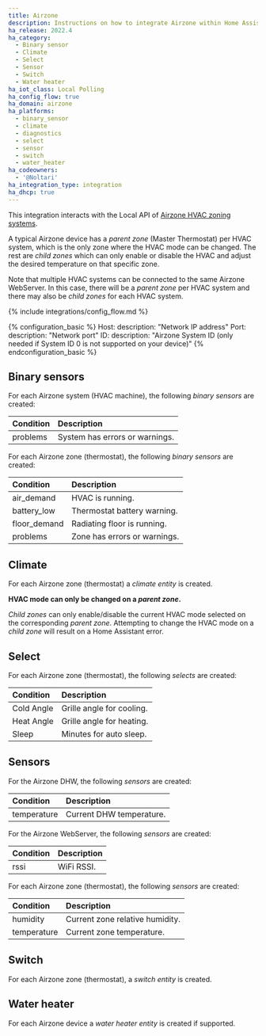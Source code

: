 ```yaml
---
title: Airzone
description: Instructions on how to integrate Airzone within Home Assistant.
ha_release: 2022.4
ha_category:
  - Binary sensor
  - Climate
  - Select
  - Sensor
  - Switch
  - Water heater
ha_iot_class: Local Polling
ha_config_flow: true
ha_domain: airzone
ha_platforms:
  - binary_sensor
  - climate
  - diagnostics
  - select
  - sensor
  - switch
  - water_heater
ha_codeowners:
  - '@Noltari'
ha_integration_type: integration
ha_dhcp: true
---
```


This integration interacts with the Local API of [Airzone HVAC zoning systems](https://www.airzone.es/en/).

A typical Airzone device has a *parent zone* (Master Thermostat) per HVAC system, which is the only zone where the HVAC mode can be changed. The rest are *child zones* which can only enable or disable the HVAC and adjust the desired temperature on that specific zone.

Note that multiple HVAC systems can be connected to the same Airzone WebServer. In this case, there will be a *parent zone* per HVAC system and there may also be *child zones* for each HVAC system.

{% include integrations/config_flow.md %}

{% configuration_basic %}
Host:
  description: "Network IP address"
Port:
  description: "Network port"
ID:
  description: "Airzone System ID (only needed if System ID 0 is not supported on your device)"
{% endconfiguration_basic %}

## Binary sensors

For each Airzone system (HVAC machine), the following *binary sensors* are created:

| Condition           | Description                        |
| :------------------ | :--------------------------------- |
| problems            | System has errors or warnings.     |

For each Airzone zone (thermostat), the following *binary sensors* are created:

| Condition           | Description                        |
| :------------------ | :--------------------------------- |
| air_demand          | HVAC is running.                   |
| battery_low         | Thermostat battery warning.        |
| floor_demand        | Radiating floor is running.        |
| problems            | Zone has errors or warnings.       |

## Climate

For each Airzone zone (thermostat) a *climate entity* is created.

**HVAC mode can only be changed on a *parent zone*.**

*Child zones* can only enable/disable the current HVAC mode selected on the corresponding *parent zone*. Attempting to change the HVAC mode on a *child zone* will result on a Home Assistant error.

## Select

For each Airzone zone (thermostat), the following *selects* are created:

| Condition           | Description                        |
| :------------------ | :--------------------------------- |
| Cold Angle          | Grille angle for cooling.          |
| Heat Angle          | Grille angle for heating.          |
| Sleep               | Minutes for auto sleep.            |

## Sensors

For the Airzone DHW, the following *sensors* are created:

| Condition           | Description                        |
| :------------------ | :--------------------------------- |
| temperature         | Current DHW temperature.           |

For the Airzone WebServer, the following *sensors* are created:

| Condition           | Description                        |
| :------------------ | :--------------------------------- |
| rssi                | WiFi RSSI.                         |

For each Airzone zone (thermostat), the following *sensors* are created:

| Condition           | Description                        |
| :------------------ | :--------------------------------- |
| humidity            | Current zone relative humidity.    |
| temperature         | Current zone temperature.          |

## Switch

For each Airzone zone (thermostat), a *switch entity* is created.

## Water heater

For each Airzone device a *water heater entity* is created if supported.
